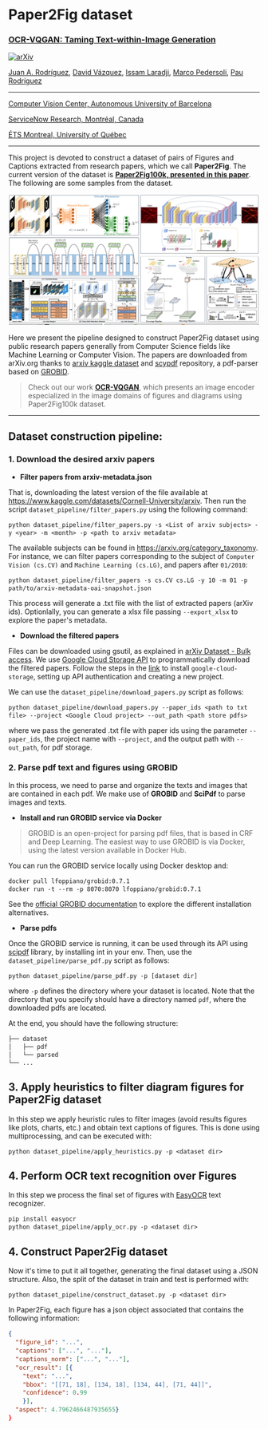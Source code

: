 # Paper2Fig dataset
### [OCR-VQGAN: Taming Text-within-Image Generation](https://arxiv.org/abs/2210.11248)

[![arXiv](https://img.shields.io/badge/arXiv-Paper-<COLOR>.svg)](https://arxiv.org/abs/2210.11248)

[Juan A. Rodríguez](https://scholar.google.es/citations?user=0selhb4AAAAJ&hl=en), [David Vázquez](https://scholar.google.es/citations?user=1jHvtfsAAAAJ&hl=en), [Issam Laradji](https://scholar.google.ca/citations?user=8vRS7F0AAAAJ&hl=en), [Marco Pedersoli](https://scholar.google.com/citations?user=aVfyPAoAAAAJ&hl=en), [Pau Rodríguez](https://scholar.google.com/citations?user=IwBx73wAAAAJ)

-----------
[Computer Vision Center, Autonomous University of Barcelona](http://www.cvc.uab.es/)

[ServiceNow Research, Montréal, Canada](https://www.servicenow.com/research/)

[ÉTS Montreal, University of Québec](https://www.etsmtl.ca/)

------------------

This project is devoted to construct a dataset of pairs of Figures and Captions extracted from research papers, which we call **Paper2Fig**. The current version of the dataset is [**Paper2Fig100k, presented in this paper**](https://arxiv.org/abs/2210.11248). The following are some samples from the dataset.

<p align="center">
  <a href="https://arxiv.org/abs/2209.xxxx"><img src="assets/figures.png" alt="comparison" width="800" border="0"></a>
</p>

Here we present the pipeline designed to construct Paper2Fig dataset using public research papers generally from Computer Science fields like Machine Learning or Computer Vision. The papers are downloaded from arXiv.org thanks to [arxiv kaggle dataset](https://www.kaggle.com/datasets/Cornell-University/arxiv) and [scypdf](https://github.com/titipata/scipdf_parser) repository, a pdf-parser based on [GROBID](https://github.com/kermitt2/grobid). 

>Check out our work [**OCR-VQGAN**](https://www.github.com/joanrod/ocr-vqgan), which presents an image encoder especialized in the image domains of figures and diagrams using Paper2Fig100k dataset.
-------------------

## Dataset construction pipeline:
### 1. Download the desired arxiv papers
* **Filter papers from arxiv-metadata.json**

That is, downloading the latest version of the file available at https://www.kaggle.com/datasets/Cornell-University/arxiv.
Then run the script `dataset_pipeline/filter_papers.py` using the following command:

```
python dataset_pipeline/filter_papers.py -s <List of arxiv subjects> -y <year> -m <month> -p <path to arxiv metadata>
```

The available subjects can be found in https://arxiv.org/category_taxonomy. For instance, we can filter papers corresponding to the subject of `Computer Vision (cs.CV)` and `Machine Learning (cs.LG)`, and papers after `01/2010`:
```
python dataset_pipeline/filter_papers -s cs.CV cs.LG -y 10 -m 01 -p path/to/arxiv-metadata-oai-snapshot.json
````

This process will generate a .txt file with the list of extracted papers (arXiv ids). Optionlally, you can generate a xlsx file passing `--export_xlsx` to explore the paper's metadata.

* **Download the filtered papers**

Files can be downloaded using gsutil, as explained in [arXiv Dataset - Bulk access](https://www.kaggle.com/datasets/Cornell-University/arxiv#:~:text=download%20the%20PDF-,Bulk%20access,-The%20full%20set). We use [Google Cloud Storage API](https://cloud.google.com/storage/docs/reference/libraries#client-libraries-install-python) to programmatically download the filtered papers. Follow the steps in the [link](https://cloud.google.com/storage/docs/reference/libraries#client-libraries-install-python) to install `google-cloud-storage`, setting up API authentication and creating a new project.

We can use the `dataset_pipeline/download_papers.py` script as follows:

```
python dataset_pipeline/download_papers.py --paper_ids <path to txt file> --project <Google Cloud project> --out_path <path store pdfs>
````

where we pass the generated .txt file with paper ids using the parameter `--paper_ids`, the project name with `--project`, and the output path with `--out_path`, for pdf storage.

### 2. Parse pdf text and figures using GROBID
In this process, we need to parse and organize the texts and images that are contained in each pdf. We make use of **GROBID** and **SciPdf** to parse images and texts.

* **Install and run GROBID service via Docker**

>GROBID is an open-project for parsing pdf files, that is based in CRF and Deep Learning. The easiest way to use GROBID is via Docker, using the latest version available in Docker Hub. 

You can run the GROBID service locally using Docker desktop and:
```
docker pull lfoppiano/grobid:0.7.1
docker run -t --rm -p 8070:8070 lfoppiano/grobid:0.7.1
````

See the [official GROBID documentation](https://grobid.readthedocs.io/en/latest/Grobid-docker/) to explore the different installation alternatives.

* **Parse pdfs**

Once the GROBID service is running, it can be used through its API using [scipdf](https://github.com/titipata/scipdf_parser) library, by installing int in your env.
Then, use the `dataset_pipeline/parse_pdf.py` script as follows:

```
python dataset_pipeline/parse_pdf.py -p [dataset dir]
````

where `-p` defines the directory where your dataset is located. Note that the directory that you specify should have a directory named `pdf`, where the downloaded pdfs are located.

At the end, you should have the following structure:
```
├── dataset
│   ├── pdf
│   └── parsed
└── ...
```

## 3. Apply heuristics to filter diagram figures for Paper2Fig dataset
In this step we apply heuristic rules to filter images (avoid results figures like plots, charts, etc.) and obtain text captions of figures. This is done using multiprocessing, and can be executed with:

```
python dataset_pipeline/apply_heuristics.py -p <dataset dir>
```

## 4. Perform OCR text recognition over Figures
In this step we process the final set of figures with [EasyOCR](https://github.com/JaidedAI/EasyOCR) text recognizer.

```
pip install easyocr
python dataset_pipeline/apply_ocr.py -p <dataset dir>
```

## 4. Construct Paper2Fig dataset
Now it's time to put it all together, generating the final dataset using a JSON structure. Also, the split of the dataset in train and test is performed with:

```
python dataset_pipeline/construct_dataset.py -p <dataset dir>
```

In Paper2Fig, each figure has a json object associated that contains the following information:

```json
{
  "figure_id": "...", 
  "captions": ["...", "..."], 
  "captions_norm": ["...", "..."], 
  "ocr_result": [{
    "text": "...", 
    "bbox": "[[71, 18], [134, 18], [134, 44], [71, 44]]", 
    "confidence": 0.99
    }],
  "aspect": 4.7962466487935655}
}
```

